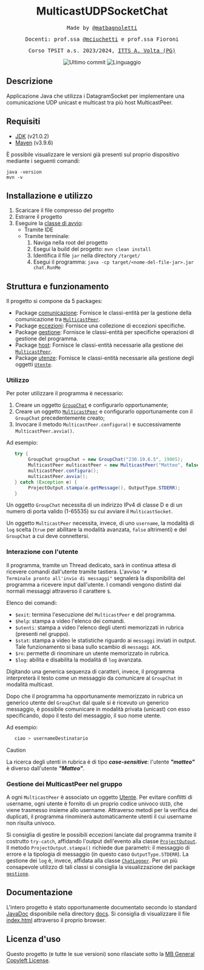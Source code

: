 <h1 align="center">MulticastUDPSocketChat</h1>

<p align="center" style="font-family: monospace">Made by <a href="https://github.com/matbagnoletti">@matbagnoletti</a></p>
<p align="center" style="font-family: monospace">Docenti: prof.ssa <a href="https://github.com/mciuchetti">@mciuchetti</a> e prof.ssa Fioroni</p>
<p align="center" style="font-family: monospace">Corso TPSIT a.s. 2023/2024, <a href="https://www.avoltapg.edu.it/">ITTS A. Volta (PG)</a></p>
<p align="center">
    <img src="https://img.shields.io/github/last-commit/matbagnoletti/MulticastUDPSocketChat?style=for-the-badge" alt="Ultimo commit">
    <img src="https://img.shields.io/github/languages/top/matbagnoletti/MulticastUDPSocketChat?style=for-the-badge" alt="Linguaggio">
</p>

## Descrizione
Applicazione Java che utilizza i DatagramSocket per implementare una comunicazione UDP unicast e multicast tra più host MulticastPeer.

## Requisiti
- [JDK](https://www.oracle.com/it/java/technologies/downloads/) (v21.0.2)
- [Maven](https://maven.apache.org/download.cgi) (v3.9.6)

È possibile visualizzare le versioni già presenti sul proprio dispositivo mediante i seguenti comandi:
```
java -version
mvn -v
```

## Installazione e utilizzo
1. Scaricare il file compresso del progetto
2. Estrarre il progetto
3. Eseguire la [classe di avvio](src/main/java/chat/RunMe.java):
    - Tramite IDE
    - Tramite terminale:
        1. Naviga nella root del progetto
        2. Esegui la build del progetto: `mvn clean install`
        3. Identifica il file `jar` nella directory `/target/`
        4. Esegui il programma: `java -cp target/<nome-del-file-jar>.jar chat.RunMe`

## Struttura e funzionamento
Il progetto si compone da 5 packages:

- Package [comunicazione](src/main/java/chat/comunicazione): Fornisce le classi-entità per la gestione della comunicazione tra [`MulticastPeer`](src/main/java/chat/host/MulticastPeer.java).
- Package [eccezioni](src/main/java/chat/eccezioni): Fornisce una collezione di eccezioni specifiche.
- Package [gestione](src/main/java/chat/gestione): Fornisce le classi-entità per specifiche operazioni di gestione del programma.
- Package [host](src/main/java/chat/host): Fornisce le classi-entità necessarie alla gestione dei [`MulticastPeer`](src/main/java/chat/host/MulticastPeer.java).
- Package [utenze](src/main/java/chat/utenze): Fornisce le classi-entità necessarie alla gestione degli oggetti [`Utente`](src/main/java/chat/utenze/Utente.java).

### Utilizzo

Per poter utilizzare il programma è necessario:
1. Creare un oggetto [`GroupChat`](src/main/java/chat/host/GroupChat.java) e configurarlo opportunamente;
2. Creare un oggetto [`MulticastPeer`](src/main/java/chat/host/MulticastPeer.java) e configurarlo opportunamente con il `GroupChat` precedentemente creato;
3. Invocare il metodo `MulticastPeer.configura()` e successivamente `MulticastPeer.avvia()`.

Ad esempio:
```java
   try {
        GroupChat groupChat = new GroupChat("230.19.6.5", 19065);
        MulticastPeer multicastPeer = new MulticastPeer("Matteo", false, groupChat);
        multicastPeer.configura();
        multicastPeer.avvia();
   } catch (Exception e) {
        ProjectOutput.stampa(e.getMessage(), OutputType.STDERR);
   }
```

Un oggetto `GroupChat` necessita di un indirizzo IPv4 di classe D e di un numero di porta valido (1-65535) su cui avviare il `MulticastSocket`.

Un oggetto `MulticastPeer` necessita, invece, di uno <code>username</code>, la modalità di <code>log</code> scelta (<code>true</code> per abilitare la modalità avanzata, <code>false</code> altrimenti) e del `GroupChat` a cui deve connettersi.

### Interazione con l'utente

Il programma, tramite un Thread dedicato, sarà in continua attesa di ricevere comandi dall'utente tramite tastiera. L'avviso <code>"# Terminale pronto all'invio di messaggi"</code> segnalerà la disponibilità del programma a ricevere input dall'utente.
I comandi vengono distinti dai normali messaggi attraverso il carattere <code>$</code>.

Elenco dei comandi:
<ul>
   <li><code>$exit</code>: termina l'esecuzione del <code>MulticastPeer</code> e del programma.</li>
   <li><code>$help</code>: stampa a video l'elenco dei comandi.</li>
   <li><code>$utenti</code>: stampa a video l'elenco degli utenti memorizzati in rubrica (presenti nel gruppo).</li>
   <li><code>$stat</code>: stampa a video le statistiche riguardo ai <code>messaggi</code> inviati in output. Tale funzionamento si basa sullo scambio di <code>messaggi ACK</code>.</li>
   <li><code>$rn</code>: permette di rinominare un utente memorizzato in rubrica.</li>
   <li><code>$log</code>: abilita e disabilita la modalità di <code>log</code> avanzata.</li>
</ul>

Digitando una generica sequenza di caratteri, invece, il programma interpreterà il testo come un messaggio da comunicare al <code>GroupChat</code> in modalità multicast.

Dopo che il programma ha opportunamente memorizzato in rubrica un generico utente del <code>GroupChat</code> dal quale si è ricevuto un generico messaggio, è possibile comunicare in modalità privata (unicast) con esso specificando, dopo il testo del messaggio, il suo nome utente.

Ad esempio:
```bash
   ciao > usernameDestinatario
```

> [!CAUTION]
>
> La ricerca degli utenti in rubrica è di tipo _**case-sensitive**_: l'utente _**"matteo"**_ è diverso dall'utente _**"Matteo"**_.

### Gestione dei MulticastPeer nel gruppo

A ogni <code>MulticastPeer</code> è associato un oggetto [Utente](src/main/java/chat/utenze/Utente.java). Per evitare conflitti di username, ogni utente è fornito di un proprio codice univoco <code>UUID</code>, che viene trasmesso insieme allo username. Attraverso metodi per la verifica dei duplicati, il programma rinominerà automaticamente utenti il cui username non risulta univoco.

Si consiglia di gestire le possibili eccezioni lanciate dal programma tramite il costrutto <code>try-catch</code>, affidando l'output dell'evento alla classe [`ProjectOutput`](src/main/java/chat/gestione/ProjectOutput.java). Il metodo `ProjectOutput.stampa()` richiede due parametri: il messaggio di errore e la tipologia di messaggio (in questo caso `OutputType.STDERR`). La gestione dei <code>log</code> è, invece, affidata alla classe [`ChatLogger`](src/main/java/chat/gestione/ChatLogger.java). Per un più consapevole utilizzo di tali classi si consiglia la visualizzazione del package [`gestione`](src/main/java/chat/gestione).

## Documentazione
L'intero progetto è stato opportunamente documentato secondo lo standard [JavaDoc](https://docs.oracle.com/javase/8/docs/technotes/tools/windows/javadoc.html) disponibile nella directory [docs](/docs). Si consiglia di visualizzare il file [index.html](/docs/index.html) attraverso il proprio browser.

## Licenza d'uso
Questo progetto (e tutte le sue versioni) sono rilasciate sotto la [MB General Copyleft License](LICENSE).
